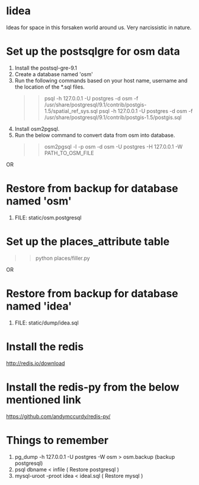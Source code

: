 lidea
=====

Ideas for space in this forsaken world around us. Very narcissistic in nature. 
# Set up the postsqlgre for osm data
1. Install the postsql-gre-9.1
2. Create a database named 'osm'
3. Run the following commands based on your host name, username and the location of the *.sql files.
   >>psql -h 127.0.0.1 -U postgres -d osm -f /usr/share/postgresql/9.1/contrib/postgis-1.5/spatial_ref_sys.sql 
   >>psql -h 127.0.0.1 -U postgres -d osm -f /usr/share/postgresql/9.1/contrib/postgis-1.5/postgis.sql
4. Install osm2pgsql.
5. Run the below command to convert data from osm into database.
   >>osm2pgsql -l -p osm -d osm -U postgres -H 127.0.0.1 -W PATH_TO_OSM_FILE

OR 

# Restore from backup for database named 'osm'
1. FILE: static/osm.postgresql


# Set up the places_attribute table
>> python places/filler.py

OR 

# Restore from backup for database named 'idea'
1. FILE: static/dump/idea.sql


# Install the redis
http://redis.io/download


# Install the redis-py from the below mentioned link
  https://github.com/andymccurdy/redis-py/


# Things to remember
1. pg_dump -h 127.0.0.1 -U postgres -W osm > osm.backup (backup postgresql)
2. psql dbname < infile ( Restore postgresql )
3. mysql-uroot -proot idea < ideal.sql ( Restore mysql )


